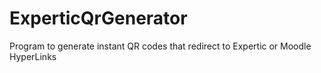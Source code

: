 # ExperticQrGenerator
Program to generate instant QR codes that redirect to Expertic or Moodle HyperLinks
